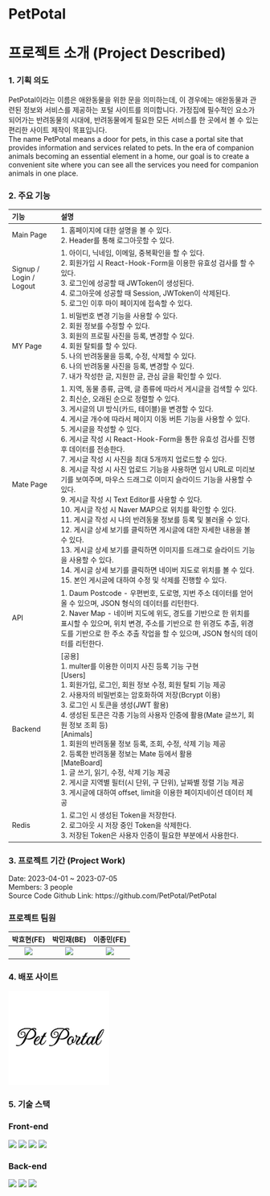 <h1> PetPotal </h1>

<h1> 프로젝트 소개 (Project Described) </h1>
<h3> 1. 기획 의도 </h3>
PetPotal이라는 이름은 애완동물을 위한 문을 의미하는데, 이 경우에는 애완동물과 관련된 정보와 서비스를 제공하는 포털 사이트를 의미합니다.
가정집에 필수적인 요소가 되어가는 반려동물의 시대에,
반려동물에게 필요한 모든 서비스를 한 곳에서 볼 수 있는 편리한 사이트 제작이 목표입니다.
<br />
The name PetPotal means a door for pets, in this case a portal site that provides information and services related to pets.
In the era of companion animals becoming an essential element in a home, our goal is to create a convenient site where you can see all the services you need for companion animals in one place.

<h3> 2. 주요 기능 </h3>

|기능| 설명|
|:---|:---|
|Main Page|1. 홈페이지에 대한 설명을 볼 수 있다.<br>2. Header를 통해 로그아웃할 수 있다.|
|Signup / Login / Logout|1. 아이디, 닉네임, 이메일,  중복확인을 할 수 있다.<br>2. 회원가입 시 React-Hook-Form을 이용한 유효성 검사를 할 수 있다.<br>3. 로그인에 성공할 때 JWToken이 생성된다.<br>4. 로그아웃에 성공할 때 Session, JWToken이 삭제된다.<br>5. 로그인 이후 마이 페이지에 접속할 수 있다.|
|MY Page|1. 비밀번호 변경 기능을 사용할 수 있다.<br>2. 회원 정보를 수정할 수 있다.<br>3. 회원의 프로필 사진을 등록, 변경할 수 있다.<br>4. 회원 탈퇴를 할 수 있다.<br>5. 나의 반려동물을 등록, 수정, 삭제할 수 있다.<br>6. 나의 반려동물 사진을 등록, 변경할 수 있다.<br>7. 내가 작성한 글, 지원한 글, 관심 글을 확인할 수 있다.|
|Mate Page|1. 지역, 동물 종류, 금액, 글 종류에 따라서 게시글을 검색할 수 있다.<br>2. 최신순, 오래된 순으로 정렬할 수 있다.<br>3. 게시글의 UI 방식(카드, 테이블)을 변경할 수 있다.<br>4. 게시글 개수에 따라서 페이지 이동 버튼 기능을 사용할 수 있다.<br>5. 게시글을 작성할 수 있다.<br>6. 게시글 작성 시 React-Hook-Form을 통한 유효성 검사를 진행 후 데이터를 전송한다.<br>7. 게시글 작성 시 사진을 최대 5개까지 업로드할 수 있다.<br>8. 게시글 작성 시 사진 업로드 기능을 사용하면 임시 URL로 미리보기를 보여주며, 마우스 드래그로 이미지 슬라이드 기능을 사용할 수 있다.<br>9. 게시글 작성 시 Text Editor를 사용할 수 있다.<br>10. 게시글 작성 시 Naver MAP으로 위치를 확인할 수 있다.<br>11. 게시글 작성 시 나의 반려동물 정보를 등록 및 불러올 수 있다.<br>12. 게시글 상세 보기를 클릭하면 게시글에 대한 자세한 내용을 볼 수 있다.<br>13. 게시글 상세 보기를 클릭하면 이미지를 드래그로 슬라이드 기능을 사용할 수 있다.<br>14. 게시글 상세 보기를 클릭하면 네이버 지도로 위치를 볼 수 있다.<br>15. 본인 게시글에 대하여 수정 및 삭제를 진행할 수 있다.|
|API|1. Daum Postcode - 우편번호, 도로명, 지번 주소 데이터를 얻어올 수 있으며, JSON 형식의 데이터를 리턴한다.<br>2. Naver Map - 네이버 지도에 위도, 경도를 기반으로 한 위치를 표시할 수 있으며, 위치 변경, 주소를 기반으로 한 위경도 추출, 위경도를 기반으로 한 주소 추출 작업을 할 수 있으며, JSON 형식의 데이터를 리턴한다.|
|Backend|[공용]<br>1. multer를 이용한 이미지 사진 등록 기능 구현<br>[Users]<br>1. 회원가입, 로그인, 회원 정보 수정, 회원 탈퇴 기능 제공<br>2. 사용자의 비밀번호는 암호화하여 저장(Bcrypt 이용)<br>3. 로그인 시 토큰을 생성(JWT 활용)<br>4. 생성된 토큰은 각종 기능의 사용자 인증에 활용(Mate 글쓰기, 회원 정보 조회 등)<br>[Animals]<br>1. 회원의 반려동물 정보 등록, 조회, 수정, 삭제 기능 제공<br>2. 등록한 반려동물 정보는 Mate 등에서 활용<br>[MateBoard]<br>1. 글 쓰기, 읽기, 수정, 삭제 기능 제공<br>2. 게시글 지역별 필터(시 단위, 구 단위), 날짜별 정렬 기능 제공<br>3. 게시글에 대하여 offset, limit을 이용한 페이지네이션 데이터 제공|
|Redis|1. 로그인 시 생성된 Token을 저장한다.<br>2. 로그아웃 시 저장 중인 Token을 삭제한다.<br>3. 저장된 Token은 사용자 인증이 필요한 부분에서 사용한다.|

<h3> 3. 프로젝트 기간 (Project Work) </h3>
Date: 2023-04-01 ~ 2023-07-05<br />
Members: 3 people<br />
Source Code Github Link: https://github.com/PetPotal/PetPotal

<h3> 프로젝트 팀원 </h3>

|박효현(FE)|박민재(BE)|이종민(FE)|
|:---:|:---:|:---:|
|<img src="https://avatars.githubusercontent.com/u/116782344?v=4" width="100" >|<img src="https://avatars.githubusercontent.com/u/20450971?v=4" width="100" >|<img src="https://avatars.githubusercontent.com/u/57649713?v=4" width="100" >|<a href="https://github.com/doch2130"><img src="https://img.shields.io/badge/GitHub-181717?style=plastic&logo=GitHub&logoColor=white"/></a>|<a href="https://github.com/Gruzam0615"><img src="https://img.shields.io/badge/GitHub-181717?style=plastic&logo=GitHub&logoColor=white"/></a>|<a href="https://github.com/tux31337"><img src="https://img.shields.io/badge/GitHub-181717?style=plastic&logo=GitHub&logoColor=white"/></a>| 

<h3> 4. 배포 사이트 </h3>
<a href="http://101.101.210.118:6300/"><img src="/frontend/src/assets/icon/Logo.png" style="width: 200px;" alt='임시' /></a>

<h3> 5. 기술 스택 </h3>
<h3> Front-end </h3>
<div>
<img src="https://img.shields.io/badge/-React-blue"/>
<img src="https://img.shields.io/badge/-Recoil-turquoise"/>
<img src="https://img.shields.io/badge/-TanStack Query-red"/>
<img src="https://img.shields.io/badge/-TypeScript-blue"/>
</div>

<h3> Back-end </h3>

<div>
<img src="https://img.shields.io/badge/Node.js-339933?style=plastic&logo=Node.js&logoColor=white"/>
<img src="https://img.shields.io/badge/-MySQL-blue"/>
<img src="https://img.shields.io/badge/-Redis-red"/>
</div>
